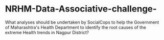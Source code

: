 # NRHM-Data-Associative-challenge-
What analyses should be undertaken by SocialCops to help the Government of Maharashtra's Health Department to identify the root causes of  the extreme Health trends in Nagpur District?
